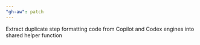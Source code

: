 ```yaml
---
"gh-aw": patch
---
```


Extract duplicate step formatting code from Copilot and Codex engines into shared helper function
